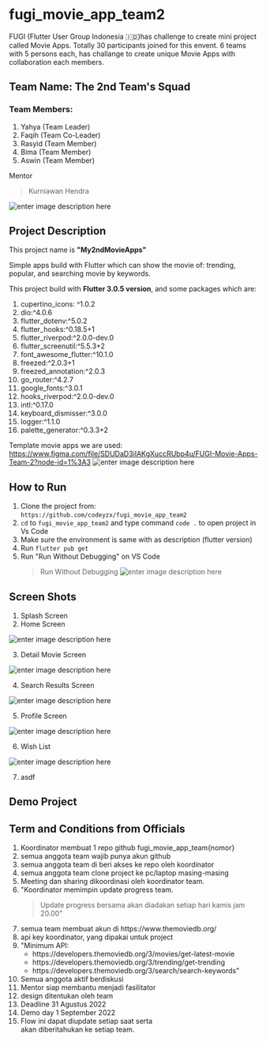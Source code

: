 # fugi_movie_app_team2

FUGI (Flutter User Group Indonesia 🇮🇩)has challenge to create mini project called Movie Apps. Totally 30 participants joined for this envent. 6 teams with 5 persons each, has challange to create unique Movie Apps with collaboration each members.

## Team Name: The 2nd Team's Squad

### Team Members:

1.  Yahya (Team Leader)
2.  Faqih (Team Co-Leader)
3.  Rasyid (Team Member)
4.  Bima (Team Member)
5.  Aswin (Team Member)

Mentor

> Kurniawan Hendra

![enter image description here](https://res.cloudinary.com/flutter-user-group-indonesia/image/upload/v1661658941/thumbnail_anonymus_ec9258a6cd.png)

## Project Description

<p> This project name is <b>"My2ndMovieApps"</b></p>
<p>Simple apps build with Flutter which can show the movie of: trending, popular, and searching movie by keywords.</p>
<p>This project build with <b>Flutter 3.0.5 version</b>, and some packages which are:
<ol>
<li>cupertino_icons: ^1.0.2</li>
<li>dio:^4.0.6</li>
<li>flutter_dotenv:^5.0.2</li>
<li>flutter_hooks:^0.18.5+1</li>
<li>flutter_riverpod:^2.0.0-dev.0</li>
<li>flutter_screenutil:^5.5.3+2</li>
<li>font_awesome_flutter:^10.1.0</li>
<li>freezed:^2.0.3+1</li>
<li>freezed_annotation:^2.0.3</li>
<li>go_router:^4.2.7</li>
<li>google_fonts:^3.0.1</li>
<li>hooks_riverpod:^2.0.0-dev.0</li>
<li>intl:^0.17.0</li>
<li>keyboard_dismisser:^3.0.0</li>
<li>logger:^1.1.0</li>
<li>palette_generator:^0.3.3+2</li>
</ol>
</p>

Template movie apps we are used: https://www.figma.com/file/SDUDaD3iIAKgXuccRUbp4u/FUGI-Movie-Apps-Team-2?node-id=1%3A3
![enter image description here](https://res.cloudinary.com/flutter-user-group-indonesia/image/upload/v1661660709/template_movie_apps_6bb7833a77.png?updated_at=2022-08-28T04:25:19.240Z)

## How to Run

1.  Clone the project from: `https://github.com/codeyzx/fugi_movie_app_team2`
2.  `cd` to `fugi_movie_app_team2` and type command `code .` to open project in Vs Code
3.  Make sure the environment is same with as description (flutter version)
4.  Run `flutter pub get`
5.  Run "Run Without Debugging" on VS Code
    > Run Without Debugging
    > ![enter image description here](https://res.cloudinary.com/flutter-user-group-indonesia/image/upload/v1661745394/thumbnail_run_without_debuggin_b2eae2ae86.png)

## Screen Shots

1.  Splash Screen
2.  Home Screen

![enter image description here](https://res.cloudinary.com/flutter-user-group-indonesia/image/upload/v1661750019/small_home_screen_30797a8680.png)

3.  Detail Movie Screen

![enter image description here](https://res.cloudinary.com/flutter-user-group-indonesia/image/upload/v1661750018/small_detail_screen_65db22f2c4.png)

4.  Search Results Screen

![enter image description here](https://res.cloudinary.com/flutter-user-group-indonesia/image/upload/v1661750017/small_search_results_screen_561507f639.png)

5.  Profile Screen

![enter image description here](https://res.cloudinary.com/flutter-user-group-indonesia/image/upload/v1661750014/small_profile_screen_58951d172e.png)

6. Wish List

![enter image description here](https://res.cloudinary.com/flutter-user-group-indonesia/image/upload/v1661750016/small_wish_list_screen_13fd10114b.png)

7. asdf

## Demo Project

## Term and Conditions from Officials

<ol>
<li>Koordinator membuat 1 repo github fugi_movie_app_team{nomor}</li>
<li>semua anggota team wajib punya akun github
<li>semua anggota team di beri akses ke repo oleh koordinator</li>
<li>semua anggota team clone project ke pc/laptop masing-masing
<li>Meeting dan sharing dikoordinasi oleh koordinator team.
<li>"Koordinator memimpin update progress team.

> Update progress bersama akan diadakan setiap hari kamis jam 20.00"

<li> semua team membuat akun di https://www.themoviedb.org/
<li> api key koordinator, yang dipakai untuk project
<li> "Minimum API:<ul>
<li> https://developers.themoviedb.org/3/movies/get-latest-movie</li>
<li>https://developers.themoviedb.org/3/trending/get-trending</li>
<li>https://developers.themoviedb.org/3/search/search-keywords"</li>
</ul>
<li>Semua anggota aktif berdiskusi</li>
<li>Mentor siap membantu menjadi fasilitator</li>
<li>design ditentukan oleh team</li>
<li>Deadline 31 Agustus 2022</li>
<li>Demo day 1 September 2022</li>
<li>Flow ini dapat diupdate setiap saat serta </li>akan diberitahukan ke setiap team.
</ol
